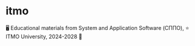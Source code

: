 # itmo
🖥️ Educational materials from System and Application Software (СППО), ⭐ ITMO University, 2024-2028 💎
